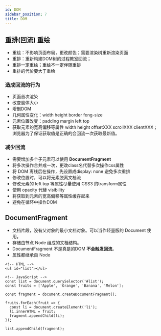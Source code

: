 ```yaml
---
id: DOM
sidebar_position: 7
title: DOM
---
```


## 重排(回流) 重绘
- 重绘：不影响页面布局，更改颜色；需要渲染树重新渲染页面
- 重排：重新构建DOM树的过程教室回流；
- 重排一定重绘；重绘不一定伴随重排
- 重排的代价要大于重绘

### 造成回流的行为
- 页面首次渲染
- 改变窗体大小
- 增删DOM
- 几何属性变化：width height border fong-size 
- 元素位置改变：padding margin left top
- 获取元素的宽高偏移等属性 width height offsetXXX scrollXXX clientXXX；浏览器为了保证获取值是正确的会回流一次获取最新值。

### 减少回流
- 需要增加多个子元素可以使用 **DocumentFragment**
- 将多次操作合并成一次，更改class名代替多次操作css属性
- 将 DOM 离线后在操作，先设置成display: none 避免多次重排
- 修改位置时，可以将元素脱离文档流
- 修改元素的 left top 等属性尽量使用 CSS3 的transform属性
- 使用 opacity 代替 visibility
- 将获取到元素的宽高偏移等属性缓存起来
- 避免在循环中操作DOM

## DocumentFragment
- 文档片段，没有父对象的最小文档对象。可以当作轻量版的 Document 使用。
- 存储由节点 Node 组成的文档结构。
- DocumentFragment 不是真是的DOM **不会触发回流**。
- 属性都继承自 Node 
```
<!-- HTML -->
<ul id="list"></ul>

<!-- JavaScript -->
const list = document.querySelector('#list');
const fruits = ['Apple', 'Orange', 'Banana', 'Melon'];

const fragment = document.createDocumentFragment();

fruits.forEach(fruit => {
  const li = document.createElement('li');
  li.innerHTML = fruit;
  fragment.appendChild(li);
});

list.appendChild(fragment);
```
